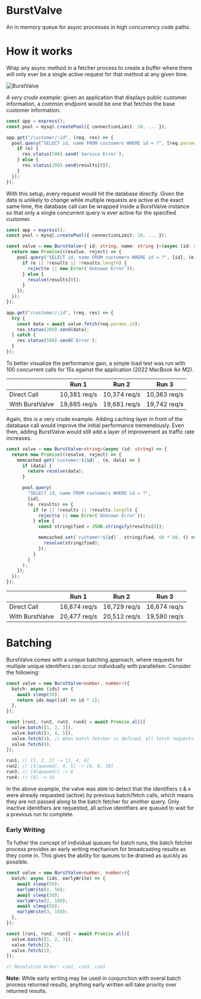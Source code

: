 # BurstValve

An in memory queue for async processes in high concurrency code paths.

# How it works

Wrap any async method in a fetcher process to create a buffer where there will only ever be a single active request for that method at any given time.

![BurstValve](https://user-images.githubusercontent.com/204407/200234474-bf8d8d46-2551-41db-b3cb-ae289bd25c22.jpg)

_A very crude example_: given an application that displays public customer information, a common endpoint would be one that fetches the base customer information.

```ts
const app = express();
const pool = mysql.createPool({ connectionLimit: 10, ... });

app.get("/customer/:id", (req, res) => {
  pool.query("SELECT id, name FROM customers WHERE id = ?", [req.params.id], (e, results) => {
    if (e) {
      res.status(500).send(`Service Error`);
    } else {
      res.status(200).send(results[0]);
    }
  });
});
```

With this setup, every request would hit the database directly. Given the data is unlikely to change while multiple requests are active at the exact same time, the database call can be wrapped inside a BurstValve instance so that only a single concurrent query is ever active for the specified customer.

```ts
const app = express();
const pool = mysql.createPool({ connectionLimit: 10, ... });

const valve = new BurstValve<{ id: string, name: string }>(async (id: string) => {
  return new Promise((resolve, reject) => {
    pool.query("SELECT id, name FROM customers WHERE id = ?", [id], (e, results) => {
      if (e || !results || !results.length) {
        reject(e || new Error(`Unknown Error`));
      } else {
        resolve(results[0]);
      }
    });
  });
});

app.get("/customer/:id", (req, res) => {
  try {
    const data = await valve.fetch(req.params.id);
    res.status(200).send(data);
  } catch {
    res.status(500).send(`Error`);
  }
});
```

To better visualize the performance gain, a simple load test was run with 100 concurrent calls for 15s against the application (2022 MacBook Air M2).

|                 | Run 1        | Run 2        | Run 3        |
| --------------- | ------------ | ------------ | ------------ |
| Direct Call     | 10,381 req/s | 10,374 req/s | 10,363 req/s |
| With BurstValve | 19,885 req/s | 19,681 req/s | 19,742 req/s |

Again, this is a very crude example. Adding caching layer in front of the database call would improve the initial performance tremendously. Even then, adding BurstValve would still add a layer of improvement as traffic rate increases.

```ts
const valve = new BurstValve<string>(async (id: string) => {
  return new Promise((resolve, reject) => {
    memcached.get(`customer:${id}`, (e, data) => {
      if (data) {
        return resolve(data);
      }

      pool.query(
        "SELECT id, name FROM customers WHERE id = ?",
        [id],
        (e, results) => {
          if (e || !results || !results.length) {
            reject(e || new Error(`Unknown Error`));
          } else {
            const stringified = JSON.stringify(results[0]);

            memcached.set(`customer:${id}`, stringified, 60 * 60, () => {
              resolve(stringified);
            });
          }
        }
      );
    });
  });
});
```

|                 | Run 1        | Run 2        | Run 3        |
| --------------- | ------------ | ------------ | ------------ |
| Direct Call     | 16,874 req/s | 16,729 req/s | 16,674 req/s |
| With BurstValve | 20,477 req/s | 20,512 req/s | 19,580 req/s |

# Batching

BurstValve comes with a unique batching approach, where requests for multiple unique identifiers can occur individually with parallelism. Consider the following:

```ts
const valve = new BurstValve<number, number>({
  batch: async (ids) => {
    await sleep(50);
    return ids.map((id) => id * 2);
  },
});

const [run1, run2, run3, run4] = await Promise.all([
  valve.batch([1, 2, 3]),
  valve.batch([3, 4, 5]),
  valve.fetch(4), // When batch fetcher is defined, all fetch requests route through there
  valve.fetch(8),
]);

run1; // [1, 2, 3] -> [2, 4, 6]
run2; // [3(queued), 4, 5] -> [6, 8, 10]
run3; // [4(queued)] -> 8
run4; // [8] -> 16
```

In the above example, the valve was able to detect that the identifiers `3` & `4` were already requested (active) by previous batch/fetch calls, which means they are not passed along to the batch fetcher for another query. Only inactive identifiers are requested, all active identifiers are queued to wait for a previous run to complete.

### Early Writing

To futher the concept of individual queues for batch runs, the batch fetcher process provides an early writing mechanism for broadcasting results as they come in. This gives the ability for queues to be drained as quickly as possible.

```ts
const valve = new BurstValve<number, number>({
  batch: async (ids, earlyWrite) => {
    await sleep(50);
    earlyWrite(1, 50);
    await sleep(50);
    earlyWrite(2, 100);
    await sleep(50);
    earlyWrite(3, 150);
  },
});

const [run1, run2, run3] = await Promise.all([
  valve.batch([1, 2, 3]),
  valve.fetch(1),
  valve.fetch(2),
]);

// Resolution Order: run2, run3, run1
```

**Note:** While early writing may be used in conjunction with overal batch process returned results, anything early written will take priority over returned results.
